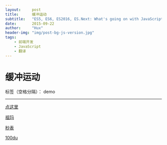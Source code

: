 ```yaml
---
layout:     post
title:      缓冲运动
subtitle:   "ES5, ES6, ES2016, ES.Next: What's going on with JavaScript versioning?"
date:       2015-09-22
author:     "Hux"
header-img: "img/post-bg-js-version.jpg"
tags:
    - 前端开发
    - JavaScript
    - 翻译
---
```


# 缓冲运动

标签（空格分隔）： demo

---

[点这里][1]


  [1]: /demo/move.html
  
  [祖玛][2]


  [2]: /demo/zuma.html
  
  [秒表][3]


  [3]: /demo/clock.html
  [100du][4]


  [4]: /demo/100du/